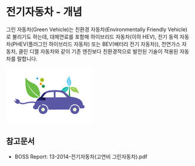 # 전기자동차 - 개념

그린 자동차(Green Vehicle)는 친환경 자동차(Environmentally Friendly Vehicle)로 불리기도 하는데, 대체연료를 포함해 하이브리드 자동차(이하 HEV), 전기 동력 자동차(PHEV(플러그인 하이브리드 자동차) 또는 BEV(배터리 전기 자동차)), 천연가스 자동차, 클린 디젤 자동차와 같이 기존 엔진보다 친환경적으로 발전된 기술이 적용된 자동차를 말합니다.


![](./images/전기자동차_Q1_1_1.PNG)


## 참고문서
-  BOSS Report: 13-2014-전기자동차(고연비 그린자동차).pdf
